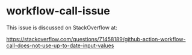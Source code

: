 # workflow-call-issue

This issue is discussed on StackOverflow at:

https://stackoverflow.com/questions/71458189/github-action-workflow-call-does-not-use-up-to-date-input-values
